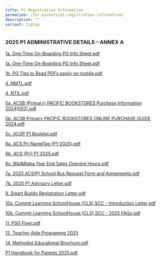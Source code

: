 ```yaml
---
title: P1 Registration Information
permalink: /for-parents/p1-registration-information/
description: ""
variant: tiptap
---
```

<h3><strong>2025 P1 ADMINISTRATIVE DETAILS – ANNEX A</strong></h3>
<p></p>
<p><a href="/files/P1_admin_2026/1a_On.pdf" rel="noopener nofollow" target="_blank">1a. One-Time On-Boarding PG Info Sheet.pdf</a>
</p>
<p></p>
<p><a href="/files/P1_admin_2025/1aOneTime.pdf" rel="noopener nofollow" target="_blank">1a. One-Time On-Boarding PG Info Sheet.pdf</a>
</p>
<p><a href="/files/P1_admin_2025/1bPGTips.pdf" rel="noopener nofollow" target="_blank">1b. PG Tips to Read PDFs easily on mobile.pdf</a>
</p>
<p><a href="/files/P1_admin_2025/4MTL.pdf" rel="noopener nofollow" target="_blank">4. NMTL.pdf</a>
</p>
<p><a href="/files/P1_admin_2025/4NTIL.pdf" rel="noopener nofollow" target="_blank">4. NTIL.pdf</a>
</p>
<p><a href="/files/P1_admin_2025/5aACSB.pdf" rel="noopener nofollow" target="_blank">5a. ACSB (Primary) PACIFIC BOOKSTORES Purchase Information 2024(002).pdf</a>
</p>
<p><a href="/files/P1_admin_2025/5bACSB.pdf" rel="noopener nofollow" target="_blank">5b. ACSB Primary PACIFIC BOOKSTORES ONLINE PURCHASE GUIDE 2024.pdf</a>
</p>
<p><a href="/files/P1_admin_2025/5cACSP.pdf" rel="noopener nofollow" target="_blank">5c. ACSP P1 Booklist.pdf</a>
</p>
<p><a href="/files/P1_admin_2025/6a_ACS.pdf" rel="noopener nofollow" target="_blank">6a. ACS Pri NameTag (P1-2025).pdf</a>
</p>
<p><a href="/files/P1_admin_2025/6bACS.pdf" rel="noopener nofollow" target="_blank">6b. ACS (Pri) P1 2025.pdf</a>
</p>
<p><a href="/files/P1_admin_2025/6cBibi_Baba.pdf" rel="noopener nofollow" target="_blank">6c. Bibi&amp;Baba Year End Sales Opening Hours.pdf</a>
</p>
<p><a href="/files/P1_admin_2025/7a2025.pdf" rel="noopener nofollow" target="_blank">7a. 2025 ACS(P) School Bus Request Form and Agreements.pdf</a>
</p>
<p><a href="/files/P1_admin_2025/7b2025.pdf" rel="noopener nofollow" target="_blank">7b. 2025 P1 Advisory Letter.pdf</a>
</p>
<p><a href="/files/P1_admin_2025/9SmartBuddyRegistration.pdf" rel="noopener nofollow" target="_blank">9. Smart Buddy Registration Letter.pdf</a>
</p>
<p><a href="/files/P1_admin_2025/10a_Commit_Learning.pdf" rel="noopener nofollow" target="_blank">10a. Commit Learning SchoolHouse (CLS) SCC - Introduction Letter.pdf</a>
</p>
<p><a href="/files/P1_admin_2025/10bCommit_Learning.pdf" rel="noopener nofollow" target="_blank">10b. Commit Learning SchoolHouse (CLS) SCC - 2025 FAQs.pdf</a>
</p>
<p><a href="/files/P1_admin_2025/11PSG_Flyer.pdf" rel="noopener nofollow" target="_blank">11. PSG Flyer.pdf</a>
</p>
<p><a href="/files/P1_admin_2025/12TeacherAide2025.pdf" rel="noopener nofollow" target="_blank">12. Teacher Aide Programme 2025</a>
</p>
<p><a href="/files/P1_admin_2025/14Methodist.pdf" rel="noopener nofollow" target="_blank">14. Methodist Educational Brochure.pdf</a>
</p>
<p><a href="/files/P1_admin_2025/P1Handbook2025.pdf" rel="noopener nofollow" target="_blank">P1 Handbook for Parents 2025.pdf</a>
</p>
<p></p>
<p></p>
<p></p>
<p></p>
<p></p>